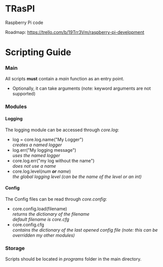 # TRasPI
Raspberry Pi code

Roadmap:
https://trello.com/b/19Trr3Vm/raspberry-pi-development

# Scripting Guide

### Main
All scripts **must** contain a *main* function as an entry point.  
* Optionally, it can take arguments (note: keyword arguments are not supported)  

### Modules

#### Logging
The logging module can be accessed through *core.log*:  

* log = core.log.name("My Logger")  
	*creates a named logger*  
* log.err("My logging message")  
	*uses the named logger*  
* core.log.err("my log without the name")  
	*does not use a name*  
* core.log.level(_num **or** name_)  
	*the global  logging level (can be the name of the level or an int)*

#### Config
The Config files can be read through *core.config*:  

* core.config.load(filename)  
	*returns the dictionary of the filename*  
	*default filename is core.cfg*
* core.config.cfg  
	*contains the dictionary of the last opened config file (note: this can be overridden my other modules)*  

### Storage
Scripts should be located in *programs* folder in the main directory.  
